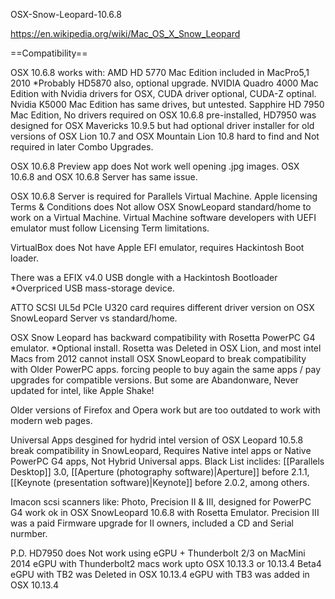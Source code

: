 OSX-Snow-Leopard-10.6.8

https://en.wikipedia.org/wiki/Mac_OS_X_Snow_Leopard

==Compatibility==

OSX 10.6.8 works with:
AMD HD 5770 Mac Edition included in MacPro5,1 2010 *Probably HD5870 also, optional upgrade.
NVIDIA Quadro 4000 Mac Edition with Nvidia drivers for OSX, CUDA driver optional, CUDA-Z optinal.
Nvidia K5000 Mac Edition has same drives, but untested.
Sapphire HD 7950 Mac Edition, No drivers required on OSX 10.6.8 pre-installed, 
HD7950 was designed for OSX Mavericks 10.9.5 but had optional driver installer for old versions of OSX Lion 10.7 and OSX Mountain Lion 10.8
hard to find and Not required in later Combo Upgrades.

OSX 10.6.8 Preview app does Not work well opening .jpg images.
OSX 10.6.8 and OSX 10.6.8 Server has same issue.

OSX 10.6.8 Server is required for Parallels Virtual Machine.
Apple licensing Terms & Conditions does Not allow OSX SnowLeopard standard/home to work on a Virtual Machine.
Virtual Machine software developers with UEFI emulator must follow Licensing Term limitations.

VirtualBox does Not have Apple EFI emulator, requires Hackintosh Boot loader.

There was a EFIX v4.0 USB dongle with a Hackintosh Bootloader *Overpriced USB mass-storage device.

ATTO SCSI UL5d PCIe U320 card requires different driver version on OSX SnowLeopard Server vs standard/home.

OSX Snow Leopard has backward compatibility with Rosetta PowerPC G4 emulator. *Optional install.
Rosetta was Deleted in OSX Lion, 
and most intel Macs from 2012 cannot install OSX SnowLeopard to break compatibility with Older PowerPC apps.
forcing people to buy again the same apps / pay upgrades for compatible versions.
But some are Abandonware, Never updated for intel, like Apple Shake!

Older versions of Firefox and Opera work but are too outdated to work with modern web pages.

Universal Apps desgined for hydrid intel version of OSX Leopard 10.5.8 break compatibility in SnowLeopard,
Requires Native intel apps or Native PowerPC G4 apps, Not Hybrid Universal apps. 
Black List inclides: [[Parallels Desktop]] 3.0, 
[[Aperture (photography software)|Aperture]] before 2.1.1,
[[Keynote (presentation software)|Keynote]] before 2.0.2, 
among others.

Imacon scsi scanners like: Photo, Precision II & III,
designed for PowerPC G4 work ok in OSX SnowLeopard 10.6.8 with Rosetta Emulator.
Precision III was a paid Firmware upgrade for II owners, included a CD and Serial nurmber.

P.D. HD7950 does Not work using eGPU + Thunderbolt 2/3 on MacMini 2014
eGPU with Thunderbolt2 macs work upto OSX 10.13.3 or 10.13.4 Beta4
eGPU with TB2 was Deleted in OSX 10.13.4
eGPU with TB3 was added in OSX 10.13.4


